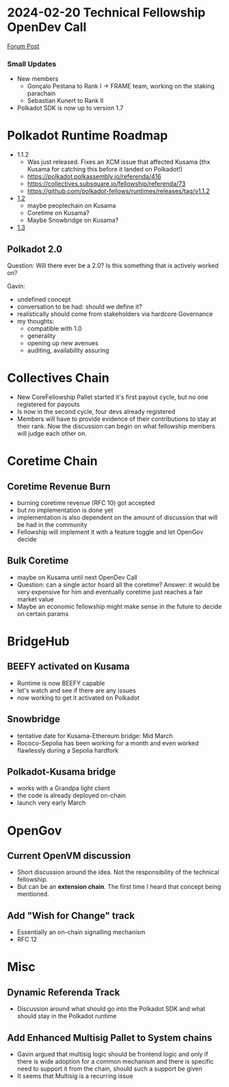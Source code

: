 # 2024-02-20 Technical Fellowship OpenDev Call
[Forum Post](https://forum.polkadot.network/t/technical-fellowship-opendev-call-2024-02-20/6355)

### Small Updates
- New members
  - Gonçalo Pestana to Rank I -> FRAME team, working on the staking parachain
  - Sebastian Kunert to Rank II
- Polkadot SDK is now up to version 1.7

# Polkadot Runtime Roadmap
- 1.1.2
  - Was just released. Fixes an XCM issue that affected Kusama (thx Kusama for catching this before it landed on Polkadot!)
  - https://polkadot.polkassembly.io/referenda/416
  - https://collectives.subsquare.io/fellowship/referenda/73
  - https://github.com/polkadot-fellows/runtimes/releases/tag/v1.1.2
- [1.2](https://github.com/polkadot-fellows/runtimes/issues/140)
  - maybe peoplechain on Kusama
  - Coretime on Kusama?
  - Maybe Snowbridge on Kusama?
- [1.3](https://github.com/polkadot-fellows/runtimes/issues/186)
## Polkadot 2.0
Question: Will there ever be a 2.0? Is this something that is actively worked on?

Gavin: 
- undefined concept
- conversation to be had: should we define it?
- realistically should come from stakeholders via hardcore Governance
- my thoughts:
    - compatible with 1.0
    - generality
    - opening up new avenues
    - auditing, availability assuring

# Collectives Chain
- New CoreFellowship Pallet started it's first payout cycle, but no one registered for payouts
- Is now in the second cycle, four devs already registered
- Members will have to provide evidence of their contributions to stay at their rank. Now the discussion can begin on what fellowship members will judge each other on.

# Coretime Chain
## Coretime Revenue Burn
- burning coretime revenue (RFC 10) got accepted
- but no implementation is done yet
- implementation is also dependent on the amount of discussion that will be had in the community
- Fellowship will implement it with a feature toggle and let OpenGov decide
## Bulk Coretime
- maybe on Kusama until next OpenDev Call
- Question: can a single actor hoard all the coretime? Answer: it would be very expensive for him and eventually coretime just reaches a fair market value
- Maybe an economic fellowship might make sense in the future to decide on certain params

# BridgeHub
## BEEFY activated on Kusama
- Runtime is now BEEFY capable
- let's watch and see if there are any issues
- now working to get it activated on Polkadot
## Snowbridge
- tentative date for Kusama-Ethereum bridge: Mid March
- Rococo-Sepolia has been working for a month and even worked flawlessly during a Sepolia hardfork
## Polkadot-Kusama bridge
- works with a Grandpa light client
- the code is already deployed on-chain
- launch very early March

# OpenGov
## Current OpenVM discussion
- Short discussion around the idea. Not the responsibility of the technical fellowship.
- But can be an **extension chain**. The first time I heard that concept being mentioned.
## Add "Wish for Change" track
- Essentially an on-chain signalling mechanism
- RFC 12

# Misc
## Dynamic Referenda Track
- Discussion around what should go into the Polkadot SDK and what should stay in the Polkadot runtime
## Add Enhanced Multisig Pallet to System chains
- Gavin argued that multisig logic should be frontend logic and only if there is wide adoption for a common mechanism and there is specific need to support it from the chain, should such a support be given
- It seems that Multisig is a recurring issue